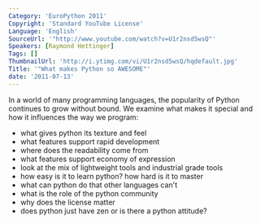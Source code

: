 ```yaml
---
Category: 'EuroPython 2011'
Copyright: 'Standard YouTube License'
Language: 'English'
SourceUrl: '"http://www.youtube.com/watch?v=U1r2nsd5wsQ"'
Speakers: [Raymond Hettinger]
Tags: []
ThumbnailUrl: 'http://i.ytimg.com/vi/U1r2nsd5wsQ/hqdefault.jpg'
Title: '"What makes Python so AWESOME"'
date: '2011-07-13'
---
```

In a world of many programming languages, the popularity of Python continues
to grow without bound. We examine what makes it special and how it influences
the way we program:

  * what gives python its texture and feel
  * what features support rapid development
  * where does the readability come from
  * what features support economy of expression
  * look at the mix of lightweight tools and industrial grade tools
  * how easy is it to learn python? how hard is it to master
  * what can python do that other languages can't
  * what is the role of the python community
  * why does the license matter
  * does python just have zen or is there a python attitude?

